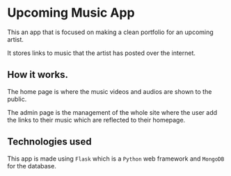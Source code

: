 


# Upcoming Music App

This an app that is focused on making a clean portfolio for an upcoming artist.

It stores links to music that the artist has posted over the internet.

## How it works.


The home page is where the music videos and audios are shown to the public.

The admin page is the management of the whole site where the user add the links to their music which are reflected to their homepage.

## Technologies used

This app is made using `Flask` which is a `Python` web framework and `MongoDB` for the database.


